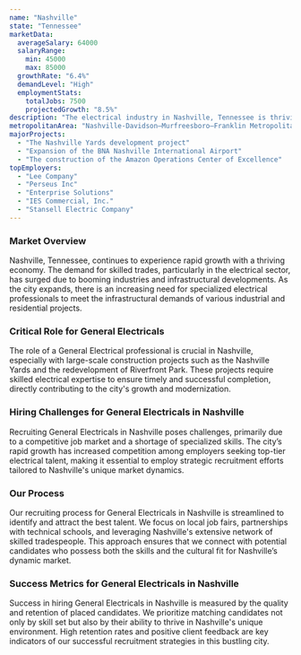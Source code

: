 ```yaml
---
name: "Nashville"
state: "Tennessee"
marketData:
  averageSalary: 64000
  salaryRange:
    min: 45000
    max: 85000
  growthRate: "6.4%"
  demandLevel: "High"
  employmentStats:
    totalJobs: 7500
    projectedGrowth: "8.5%"
description: "The electrical industry in Nashville, Tennessee is thriving with steady job growth and competitive salaries, being an attractive market for professionals in the electrical field."
metropolitanArea: "Nashville-Davidson–Murfreesboro–Franklin Metropolitan Area"
majorProjects:
  - "The Nashville Yards development project"
  - "Expansion of the BNA Nashville International Airport"
  - "The construction of the Amazon Operations Center of Excellence"
topEmployers:
  - "Lee Company"
  - "Perseus Inc"
  - "Enterprise Solutions"
  - "IES Commercial, Inc."
  - "Stansell Electric Company"
---
```


### Market Overview
Nashville, Tennessee, continues to experience rapid growth with a thriving economy. The demand for skilled trades, particularly in the electrical sector, has surged due to booming industries and infrastructural developments. As the city expands, there is an increasing need for specialized electrical professionals to meet the infrastructural demands of various industrial and residential projects.

### Critical Role for General Electricals
The role of a General Electrical professional is crucial in Nashville, especially with large-scale construction projects such as the Nashville Yards and the redevelopment of Riverfront Park. These projects require skilled electrical expertise to ensure timely and successful completion, directly contributing to the city's growth and modernization.

### Hiring Challenges for General Electricals in Nashville
Recruiting General Electricals in Nashville poses challenges, primarily due to a competitive job market and a shortage of specialized skills. The city’s rapid growth has increased competition among employers seeking top-tier electrical talent, making it essential to employ strategic recruitment efforts tailored to Nashville's unique market dynamics.

### Our Process
Our recruiting process for General Electricals in Nashville is streamlined to identify and attract the best talent. We focus on local job fairs, partnerships with technical schools, and leveraging Nashville's extensive network of skilled tradespeople. This approach ensures that we connect with potential candidates who possess both the skills and the cultural fit for Nashville’s dynamic market.

### Success Metrics for General Electricals in Nashville
Success in hiring General Electricals in Nashville is measured by the quality and retention of placed candidates. We prioritize matching candidates not only by skill set but also by their ability to thrive in Nashville's unique environment. High retention rates and positive client feedback are key indicators of our successful recruitment strategies in this bustling city.
